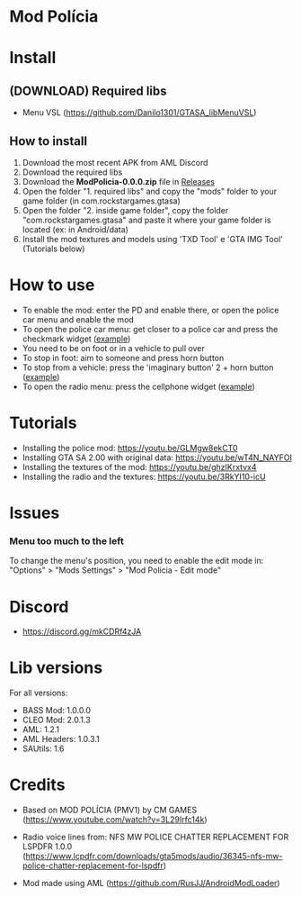 # Mod Polícia

<h1>Install</h1>

## (DOWNLOAD) Required libs
  * Menu VSL (https://github.com/Danilo1301/GTASA_libMenuVSL)

## How to install

1. Download the most recent APK from AML Discord
2. Download the required libs
3. Download the **ModPolicia-0.0.0.zip** file in [Releases](https://github.com/Danilo1301/GTASA_libModPolicia/releases)
4. Open the folder "1. required libs" and copy the "mods" folder to your game folder (in com.rockstargames.gtasa)
5. Open the folder "2. inside game folder", copy the folder "com.rockstargames.gtasa" and paste it where your game folder is located (ex: in Android/data)
6. Install the mod textures and models using 'TXD Tool' e 'GTA IMG Tool' (Tutorials below)

<h1>How to use</h1>

* To enable the mod: enter the PD and enable there, or open the police car menu and enable the mod
* To open the police car menu: get closer to a police car and press the checkmark widget ([example](https://imgur.com/gallery/car-menu-GL7uO31))
* You need to be on foot or in a vehicle to pull over
* To stop in foot: aim to someone and press horn button
* To stop from a vehicle: press the 'imaginary button' 2 + horn button ([example](https://imgur.com/gallery/2-horn-vQwZCR6))
* To open the radio menu: press the cellphone widget ([example](https://imgur.com/gallery/radio-VwkFlcQ))

<h1>Tutorials</h1>

* Installing the police mod: https://youtu.be/GLMgw8ekCT0
* Installing GTA SA 2.00 with original data: https://youtu.be/wT4N_NAYFOI
* Installing the textures of the mod: https://youtu.be/ghzIKrxtvx4
* Installing the radio and the textures: https://youtu.be/3RkYI10-icU

<h1>Issues</h1>

<h3>Menu too much to the left</h3>

To change the menu's position, you need to enable the edit mode in: "Options" > "Mods Settings" > "Mod Policia - Edit mode"

<h1>Discord</h1>

* https://discord.gg/mkCDRf4zJA

<h1>Lib versions</h1>

For all versions:
* BASS Mod: 1.0.0.0
* CLEO Mod: 2.0.1.3
* AML: 1.2.1
* AML Headers: 1.0.3.1
* SAUtils: 1.6

<h1>Credits</h1>

* Based on MOD POLÍCIA (PMV1) by CM GAMES (https://www.youtube.com/watch?v=3L29Irfc14k)

* Radio voice lines from: NFS MW POLICE CHATTER REPLACEMENT FOR LSPDFR 1.0.0 (https://www.lcpdfr.com/downloads/gta5mods/audio/36345-nfs-mw-police-chatter-replacement-for-lspdfr)

* Mod made using AML (https://github.com/RusJJ/AndroidModLoader)
